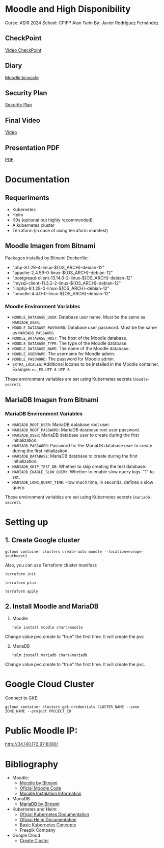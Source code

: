 # Moodle and High Disponibility
Curse: ASIR 2024
School: CPIFP Alan Turin
By: Javier Rodríguez Fernández
## CheckPoint
[Video CheckPoint](https://youtu.be/ipq2waYJp-c)
## Diary
[Moodle binnacle](https://docs.google.com/document/d/1KNaS97n7dDzfjWdDSxk-xkjukFkCoAAS8Q0o4S3_wx4/edit?usp=sharing)
## Security Plan
[Security Plan](https://docs.google.com/document/d/1VSDTZWjO0Osi0MCTEkeftTDA9o6okxMAmCoiWzl4fpM/edit?usp=sharing)
## Final Video
[Video](https://youtu.be/6BO_9IK1OrE)
## Presentation PDF
[PDF](https://drive.google.com/file/d/1H3MaDdjIZj9j8uWACpWZuBf5dPFTy9wW/view?usp=sharing)
# Documentation
## Requeriments
- Kubernetes
- Helm
- K9s (optional but highly recommended)
- A kubernetes cluster
- Terraform (in case of using terraform manifest)
## Moodle Imagen from Bitnami
Packages installed by Bitnami Dockerfile:
- "php-8.1.28-4-linux-${OS_ARCH}-debian-12"
- "apache-2.4.59-0-linux-${OS_ARCH}-debian-12"
- "postgresql-client-13.14.0-2-linux-${OS_ARCH}-debian-12"
- "mysql-client-11.3.2-2-linux-${OS_ARCH}-debian-12"
- "libphp-8.1.28-0-linux-${OS_ARCH}-debian-12"
- "moodle-4.4.0-0-linux-${OS_ARCH}-debian-12"

### Moodle Environment Variables
- `MOODLE_DATABASE_USER`: Database user name. Must be the same as `MARIADB_USER`.
- `MOODLE_DATABASE_PASSWORD`: Database user password. Must be the same as `MARIADB_PASSWORD`.
- `MOODLE_DATABASE_HOST`: The host of the Moodle database.
- `MOODLE_DATABASE_TYPE`: The type of the Moodle database.
- `MOODLE_DATABASE_NAME`: The name of the Moodle database.
- `MOODLE_USERNAME`: The username for Moodle admin.
- `MOODLE_PASSWORD`: The password for Moodle admin.
- `EXTRA_LOCALES`: Additional locales to be installed in the Moodle container. Example: `es_ES.UTF-8 UTF-8`.

These environment variables are set using Kubernetes secrets (`moodle-secret`).

## MariaDB Imagen from Bitnami
### MariaDB Environment Variables
- `MARIADB_ROOT_USER`: MariaDB database root user.
- `MARIADB_ROOT_PASSWORD`: MariaDB database root user password.
- `MARIADB_USER`: MariaDB database user to create during the first initialization. 
- `MARIADB_PASSWORD`: Password for the MariaDB database user to create during the first initialization. 
- `MARIADB_DATABASE`: MariaDB database to create during the first initialization.
- `MARIADB_SKIP_TEST_DB`: Whether to skip creating the test database.
- `MARIADB_ENABLE_SLOW_QUERY`: Whether to enable slow query logs.  "1" to set.
- `MARIADB_LONG_QUERY_TIME`: How much time, in seconds, defines a slow query.

These environment variables are set using Kubernetes secrets (`mariadb-secret`).
# Setting up
## 1. Create Google cluster
``` console
gcloud container clusters create-auto moodle --location=europe-southwest1
```
Also, you can use Terraform cluster manifest:
``` console
terraform init
```
``` console
terraform plan
```
``` console
terraform apply
```
## 2. Install Moodle and MariaDB
1. Moodle
   ```` console
   helm install moodle chart/moodle
   ````
Change value pvc.create to "true" the first time. It will create the pvc

2. MariaDB
   ```` console
   helm install mariadb chart/mariadb
   ````
Change value pvc.create to "true" the first time. It will create the pvc.
# Google Cloud Cluster
Connect to GKE:
   ```` console
   gcloud container clusters get-credentials CLUSTER_NAME --zone ZONE_NAME --project PROJECT_ID
   ````
# Public Moodle IP:
   http://34.140.172.97:8080/

# Bibliography
* Moodle:
    - [Moodle by Bitnami](https://github.com/bitnami/containers/tree/main/bitnami/moodle#bitnami-lms-powered-by-moodle-lms)
    - [Oficial Moodle Code](https://github.com/moodle/moodle)
    - [Moodle Instalation Information](https://docs.moodle.org/403/en/Installing_Moodle)
* MariaDB
    - [MariaDB by Bitnami](https://github.com/bitnami/containers/tree/main/bitnami/mariadb)
* Kubernetes and Helm:
    - [Oficial Kubernetes Documentation](https://kubernetes.io/es/docs/home/)
    - [Oficial Helm Documentation](https://helm.sh/docs/intro/quickstart/)
    - [Basic Kubernetes Concepts](https://www.youtube.com/watch?v=X48VuDVv0do)
    - Freepik Company
* Google Cloud
    - [Create Cluster](https://cloud.google.com/kubernetes-engine/docs/deploy-app-cluster?hl=es-419)
